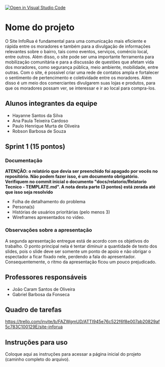 [![Open in Visual Studio Code](https://classroom.github.com/assets/open-in-vscode-c66648af7eb3fe8bc4f294546bfd86ef473780cde1dea487d3c4ff354943c9ae.svg)](https://classroom.github.com/online_ide?assignment_repo_id=10650654&assignment_repo_type=AssignmentRepo)
# Nome do projeto
O Site InfoRua é fundamental para uma comunicação mais eficiente e rápida entre os moradores e também para a divulgação de informações relevantes sobre o bairro, tais como eventos, serviços, comércio local, entre outros. Além disso, o site pode ser uma importante ferramenta para mobilização comunitária e para a discussão de questões que afetam vida dos moradores, como segurança pública, meio ambiente, mobilidade, entre outras. Com o site, é possível criar uma rede de contatos ampla e fortalecer o sentimento de pertencimento e coletividade entre os moradores. Além disso é um meio dos comerciantes divulgarem suas lojas e produtos, para que os moradores possam ver, se interessar e ir ao local para compra-los.

## Alunos integrantes da equipe

* Hayanne Santos da Silva 
* Ana Paula Teixeira Cardoso
* Paulo Henrique Murta de Oliveira 
* Robson Barbosa de Souza

## Sprint 1 (15 pontos)
### Documentação
**ATENÇÃO: o relatório que devia ser preenchido foi apagado por vocês no repositório. Não podem fazer isso, é um documento obrigatório. Verifiquem no commit inicial o documento "docs/relatorio/Relatorio Tecnico - TEMPLATE.md". A nota desta parte (3 pontos) está zerada até que isso seja resolvido**
- Folha de detalhamento do problema 
- Persona(s)
- Histórias de usuários prioritárias (pelo menos 3)
- Wireframes apresentados no vídeo.

### Observações sobre a apresentação 
A segunda apresentação entregue está de acordo com os objetivos do trabalho. O ponto principal nela é tentar diminuir a quantidade de texto dos slides, pois o slide deve ser somente um ponto de apoio e não obrigar o espectador a ficar fixado nele, perdendo a fala do apresentador. Consequentemente, o ritmo da apresentação ficou um pouco prejudicado. 


## Professores responsáveis

* João Caram Santos de Oliveira 
* Gabriel Barbosa da Fonseca

## Quadro de tarefas
https://trello.com/invite/b/FAZWgmUD/ATTI945e76c522f6f8e007ab20829af5c783C100129E/site-inforua

## Instruções para uso
Coloque aqui as instruções para acessar a página inicial do projeto (caminho completo do arquivo).
